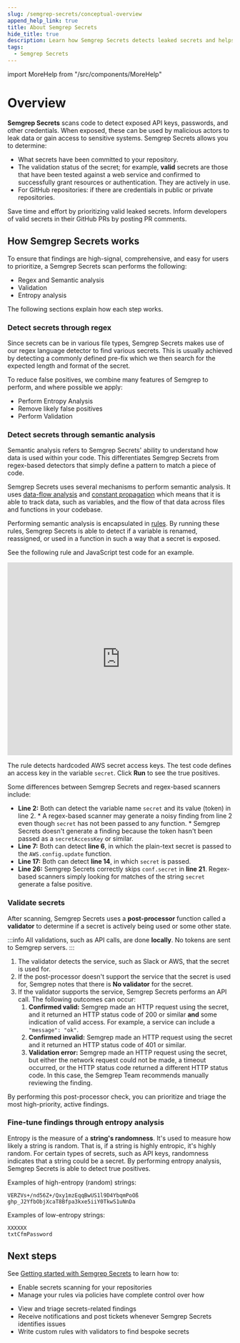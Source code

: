 ```yaml
---
slug: /semgrep-secrets/conceptual-overview
append_help_link: true
title: About Semgrep Secrets 
hide_title: true
description: Learn how Semgrep Secrets detects leaked secrets and helps you prioritize what keys to rotate.
tags:
  - Semgrep Secrets
---
```


import MoreHelp from "/src/components/MoreHelp"

# Overview

**Semgrep Secrets** scans code to detect exposed API keys, passwords, and other
credentials. When exposed, these can be used by malicious actors to leak data
or gain access to sensitive systems. Semgrep Secrets allows you to determine:

* What secrets have been committed to your repository.
* The validation status of the secret; for example, **valid** secrets are those that have been tested against a web service and
confirmed to successfully grant resources or authentication. They are actively
in use. 
* For GitHub repositories: if there are credentials in public or private
repositories.

Save time and effort by prioritizing valid leaked secrets. Inform developers of
valid secrets in their GitHub PRs by posting PR comments. 

## How Semgrep Secrets works

To ensure that findings are high-signal, comprehensive, and easy for users to
prioritize, a Semgrep Secrets scan performs the following:

* Regex and Semantic analysis
* Validation
* Entropy analysis

The following sections explain how each step works.

### Detect secrets through regex

Since secrets can be in various file types, Semgrep Secrets makes use of our regex language detector to find various secrets. This is usually achieved by detecting a commonly defined pre-fix which we then search for the expected length and format of the secret.

To reduce false positives, we combine many features of Semgrep to perform, and where possible we apply:

* Perform Entropy Analysis
* Remove likely false positives 
* Perform Validation

<!-- TODO, rewrite this to be more relevant-->
### Detect secrets through semantic analysis

Semantic analysis refers to Semgrep Secrets' ability to understand how data is
used within your code. This differentiates Semgrep Secrets from regex-based
detectors that simply define a pattern to match a piece of code.

Semgrep Secrets uses several mechanisms to perform semantic analysis. It uses
[<i class="fa-regular fa-file-lines"></i> data-flow
analysis](/writing-rules/data-flow/data-flow-overview/) and [<i
class="fa-regular fa-file-lines"></i> constant
propagation](/writing-rules/data-flow/constant-propagation/) which means that it
is able to track data, such as variables, and the flow of that data across files
and functions in your codebase.

Performing semantic analysis is encapsulated in [<i class="fa-regular
fa-file-lines"></i> rules](/running-rules/). By running these rules, Semgrep
Secrets is able to detect if a variable is renamed,
reassigned, or used in a function in such a way that a secret is exposed.

See the following rule and JavaScript test code for an example.

<iframe title="AWS hardcoded access key" src="https://semgrep.dev/embed/editor?snippet=EPj5" width="100%" height="432px" frameBorder="0"></iframe>
<br />

The rule detects hardcoded AWS secret access keys. The test code defines an access key in the variable `secret`. Click **<i class="fa-solid fa-play"></i> Run** to see the true positives.

Some differences between Semgrep Secrets and regex-based scanners include:

* **Line 2:** Both can detect the variable name `secret` and its value (token)
  in line 2. * A regex-based scanner may generate a noisy finding from line 2
  even though `secret` has not been passed to any function. * Semgrep Secrets
  doesn't generate a finding because the token hasn't been passed as a
  `secretAccessKey` or similar.
* **Line 7:** Both can detect **line 6**, in which the plain-text secret is
  passed to the `AWS.config.update` function.
* **Line 17:** Both can detect **line 14**, in which `secret` is passed.
* **Line 26:** Semgrep Secrets correctly skips `conf.secret` in **line 21**.
  Regex-based scanners simply looking for matches of the string `secret`
  generate a false positive.

### Validate secrets 

After scanning, Semgrep Secrets uses a **post-processor** function called a
**validator** to determine if a secret is actively being used or some other
state.

:::info
All validations, such as API calls, are done **locally**. No tokens are sent to Semgrep servers.
:::

1. The validator detects the service, such as Slack or AWS, that the secret
   is used for.
2. If the post-processor doesn't support the service that the secret is used
   for, Semgrep notes that there is **No validator** for the secret.
3. If the validator supports the service, Semgrep Secrets performs an API
  call. The following outcomes can occur: 
   1. **Confirmed valid:** Semgrep made
   an HTTP request using the secret, and it returned an HTTP status code of 200 or
   similar **and** some indication of valid access. For example, a service can
   include a `"message": "ok"`.
   2. **Confirmed invalid:** Semgrep made an HTTP request using the secret and
   it returned an HTTP status code of 401 or similar.
   3. **Validation error:** Semgrep made an HTTP request using the secret, but
   either the network request could not be made, a timeout occurred, or
   the HTTP status code returned a different HTTP status code. In this case,
   the Semgrep Team recommends manually reviewing the finding.

By performing this post-processor check, you can prioritize and triage the most
high-priority, active findings.

<!--
:::note
For a list of all supported services that Semgrep can detect, see Semgrep post-processor list.
:::
-->

### Fine-tune findings through entropy analysis

Entropy is the measure of a **string's randomness**. It's used to measure how
likely a string is random. That is, if a string is highly entropic, it's highly
random. For certain types of secrets, such as API keys, randomness indicates
that a string could be a secret. By performing entropy analysis, Semgrep Secrets
is able to detect true positives.

Examples of high-entropy (random) strings:

```
VERZVs+/nd56Z+/Qxy1mzEqqBwUS1l9D4YbqmPoOß
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
```

Examples of low-entropy strings:

```
XXXXXX
txtCfmPassword
```

## Next steps

See [<i class="fa-regular fa-file-lines"></i> Getting started with Semgrep Secrets](/semgrep-secrets/getting-started) to learn how to:
* Enable secrets scanning for your repositories
* Manage your rules via policies have complete control over how 
<!-- katie, probably want to link to policies -->
* View and triage secrets-related findings
* Receive notifications and post tickets whenever Semgrep Secrets identifies issues
* Write custom rules with validators to find bespoke secrets
<!-- katie, probably want to link to rules?>

<MoreHelp />
